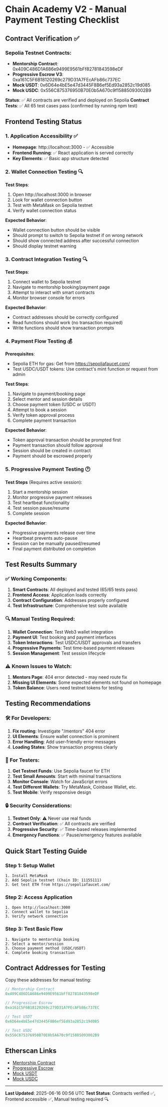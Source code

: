 # Chain Academy V2 - Manual Payment Testing Checklist

## Contract Verification ✅

### Sepolia Testnet Contracts:
- **Mentorship Contract**: 0x409C486D1A686e9499E9561bFf82781843598eDF
- **Progressive Escrow V3**: 0xa161C5F6B18120269c279D31A7FEcAFb86c737EC  
- **Mock USDT**: 0x6D64e4bE5e47d3445F8B6ef5Ed93a2852c19d085
- **Mock USDC**: 0x556C875376950B70E0b5A670c9f15885093002B9

**Status**: ✅ All contracts are verified and deployed on Sepolia
**Contract Tests**: ✅ All 65 test cases pass (confirmed by running npm test)

## Frontend Testing Status

### 1. Application Accessibility ✅
- **Homepage**: http://localhost:3000 - ✅ Accessible 
- **Frontend Running**: ✅ React application is served correctly
- **Key Elements**: ✅ Basic app structure detected

### 2. Wallet Connection Testing 🔍

**Test Steps**:
1. Open http://localhost:3000 in browser
2. Look for wallet connection button
3. Test with MetaMask on Sepolia testnet
4. Verify wallet connection status

**Expected Behavior**:
- Wallet connection button should be visible
- Should prompt to switch to Sepolia testnet if on wrong network
- Should show connected address after successful connection
- Should display testnet warning

### 3. Contract Integration Testing 🔍

**Test Steps**:
1. Connect wallet to Sepolia testnet
2. Navigate to mentorship booking/payment page
3. Attempt to interact with smart contracts
4. Monitor browser console for errors

**Expected Behavior**:
- Contract addresses should be correctly configured
- Read functions should work (no transaction required)
- Write functions should show transaction prompts

### 4. Payment Flow Testing 💰

**Prerequisites**:
- Sepolia ETH for gas: Get from https://sepoliafaucet.com/
- Test USDC/USDT tokens: Use contract's mint function or request from admin

**Test Steps**:
1. Navigate to payment/booking page
2. Select mentor and session details
3. Choose payment token (USDC or USDT)
4. Attempt to book a session
5. Verify token approval process
6. Complete payment transaction

**Expected Behavior**:
- Token approval transaction should be prompted first
- Payment transaction should follow approval
- Session should be created in contract
- Payment should be escrowed properly

### 5. Progressive Payment Testing 🕐

**Test Steps** (Requires active session):
1. Start a mentorship session
2. Monitor progressive payment releases
3. Test heartbeat functionality
4. Test session pause/resume
5. Complete session

**Expected Behavior**:
- Progressive payments release over time
- Heartbeat prevents auto-pause
- Session can be manually paused/resumed
- Final payment distributed on completion

## Test Results Summary

### ✅ Working Components:
1. **Smart Contracts**: All deployed and tested (65/65 tests pass)
2. **Frontend Access**: Application loads correctly
3. **Contract Configuration**: Addresses properly configured
4. **Test Infrastructure**: Comprehensive test suite available

### 🔍 Manual Testing Required:
1. **Wallet Connection**: Test Web3 wallet integration
2. **Payment UI**: Test booking and payment interfaces  
3. **Token Interactions**: Test USDC/USDT approvals and transfers
4. **Progressive Payments**: Test time-based payment releases
5. **Session Management**: Test session lifecycle

### ⚠️ Known Issues to Watch:
1. **Mentors Page**: 404 error detected - may need route fix
2. **Missing UI Elements**: Some expected elements not found on homepage
3. **Token Balance**: Users need testnet tokens for testing

## Testing Recommendations

### 🛠️ For Developers:
1. **Fix routing**: Investigate "/mentors" 404 error
2. **UI Elements**: Ensure wallet connection is prominent
3. **Error Handling**: Add user-friendly error messages
4. **Loading States**: Show transaction progress clearly

### 🧪 For Testers:
1. **Get Testnet Funds**: Use Sepolia faucet for ETH
2. **Test Small Amounts**: Start with minimal transactions
3. **Monitor Console**: Watch for JavaScript errors
4. **Test Different Wallets**: Try MetaMask, Coinbase Wallet, etc.
5. **Test Mobile**: Verify responsive design

### 🔒 Security Considerations:
1. **Testnet Only**: ⚠️ Never use real funds
2. **Contract Verification**: ✅ All contracts are verified
3. **Progressive Security**: ✅ Time-based releases implemented
4. **Emergency Functions**: ✅ Pause/emergency features available

## Quick Start Testing Guide

### Step 1: Setup Wallet
```
1. Install MetaMask
2. Add Sepolia testnet (Chain ID: 11155111)
3. Get test ETH from https://sepoliafaucet.com/
```

### Step 2: Access Application
```
1. Open http://localhost:3000
2. Connect wallet to Sepolia
3. Verify network connection
```

### Step 3: Test Basic Flow
```
1. Navigate to mentorship booking
2. Select a mentor/session
3. Choose payment method (USDC/USDT)
4. Complete booking transaction
```

## Contract Addresses for Testing

Copy these addresses for manual testing:

```javascript
// Mentorship Contract
0x409C486D1A686e9499E9561bFf82781843598eDF

// Progressive Escrow
0xa161C5F6B18120269c279D31A7FEcAFb86c737EC

// Test USDT  
0x6D64e4bE5e47d3445F8B6ef5Ed93a2852c19d085

// Test USDC
0x556C875376950B70E0b5A670c9f15885093002B9
```

## Etherscan Links

- [Mentorship Contract](https://sepolia.etherscan.io/address/0x409C486D1A686e9499E9561bFf82781843598eDF)
- [Progressive Escrow](https://sepolia.etherscan.io/address/0xa161C5F6B18120269c279D31A7FEcAFb86c737EC)
- [Mock USDT](https://sepolia.etherscan.io/address/0x6D64e4bE5e47d3445F8B6ef5Ed93a2852c19d085)
- [Mock USDC](https://sepolia.etherscan.io/address/0x556C875376950B70E0b5A670c9f15885093002B9)

---

**Last Updated**: 2025-06-16 00:56 UTC
**Test Status**: Contracts verified ✅, Frontend accessible ✅, Manual testing required 🔍